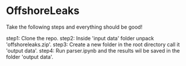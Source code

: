 # OffshoreLeaks

Take the following steps and everything should be good!

step1: Clone the repo.
step2: Inside 'input data' folder unpack 'offshoreleaks.zip'.
step3: Create a new folder in the root directory call it 'output data'. 
step4: Run parser.ipynb and the results wil be saved in the folder 'output data'.

